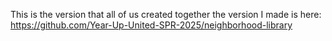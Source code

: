 This is the version that all of us created together the version I made is here: https://github.com/Year-Up-United-SPR-2025/neighborhood-library
